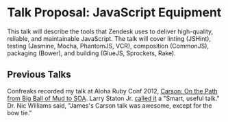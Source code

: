 # Talk Proposal: JavaScript Equipment

This talk will describe the tools that Zendesk uses to deliver high-quality,
reliable, and maintainable JavaScript. The talk will cover linting (JSHint),
testing (Jasmine, Mocha, PhantomJS, VCR), composition (CommonJS), packaging
(Bower), and building (GlueJS, Sprockets, Rake).

## Previous Talks

Confreaks recorded my talk at Aloha Ruby Conf 2012,
[Carson: On the Path from Big Ball of Mud to SOA](http://confreaks.com/videos/1234).
Larry Staton Jr. [called it](https://twitter.com/statonjr/status/255464588466872320)
a "Smart, useful talk." Dr. Nic Williams said, "James's Carson talk was awesome,
except for the bow tie."
